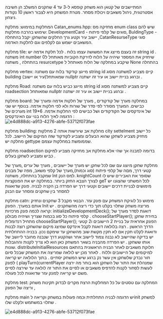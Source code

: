המתיישבים של קטאן הוא משחק קופסא ל-3 עד 4 שחקנים המשלב הן חשיבה אסטרטגית, ניהול משאבים ויכולת מסחר. מטרת המשחק היא לצבור ראשון 10 נקודות ניצחון. 

המחלקות במימוש: 
מחלקת Catan_enums.hpp:  מחזיקה מס enum class שיש להם שימוש בהרבה מחלקות: 
DevelopmentCard - סוגים של קלפי פיתוח, BuldingType - יישוב עיר וקטע גרך החלקים שהשחקן יקבל בהתחלה ,CatanResurseType סוגי המשאבים ישמש גם לקלפים וגם לחלקות האדמה.

 מחלקת tile:  זה בעצם מייצג את המשושה עצמו בלוח . לכל חלקת אדמה יש string id . משתנה int number שיחזיק את המספר שיהיה על הלוח לזירקת הקוביות מאותחל ל0 בהתחלה , משתנה resurcetype שיקבע במחלקה של הלוח מאותחל ל None בהתחלה 

מחלקת vertex: מייגצ קודקוד בלוח עם משתנה string id קיים מצביע למשתנה מסוג building (עיר או יישוב)שמאותחל nullptr וברגע בניית יישוב או עיר זה ישתנה .

מחלקת Road: מייגצ כביש בלוח עם משתנה string id קיים מצביע למשתנה מסוג roadsection שמאותחל nullptr וברגע בניית יישוב או עיר זה ישתנה .

מחלקת board: במחלקה מערך של קודקודים , מערך של חלקות אדמה ומערך של כבישים.
המערך מסודר לפי סדר של שורות ולא לפי חלקות אדמה. בנוסף יש שני מערכים של int 19*6  של אינדקסים של הקודקודים ושל כבישים לפי החלקות אדמה.
הדגמה לאיך הלוח בנוי עם האינדקסים :![e4d888dc-a913-4276-abfe-53712f073fae](https://github.com/Talya-Perets/CPP_EX3_24/assets/155684002/a7fd0bba-4e4b-44e6-8a9c-7080b4ba7a94)


מחלקת building: מחלקת אב שיורשות אותה 2 מחלקות city settelment  כל יישוב מחזיק מצביע לשחקן שהוא הבעלים ומצביע לקודקוד שזה המיקום של היישוב. לכל מחלקה יש gettype שממומשת במחלקות עצמם.

מחלקת roadsection בדומה למבנה אך שהי אלא מחלקת אב מחזיקה מצביע למיקום כביש ומצביע לשחקן בעלים . 

מחלקת שחקן  מיוצג עם שם לכל שחקן יש מערך של יישובים , מערך של ערים ,מערך של קטעי דרך, מםה של קלפי פיתוח (סוג וכמות),מערך של קלפי משאב, מפה של מבנים שמקבל בהתחלה, משתנה Int למס הנק. knightCount שסופר את האבירים שיש לו לצורך הצבא החזק ביותר.
במחלקה יש את הפונקציות geT לכל המשתני שהצגנו יש מימושים לבניית דרכים יישובים וקטעי דרך יש הפרדה בן הקניה לבניה. פונק שדואגות למסחר בין שחקנים ומסחר עם הבנק 

מחלקת catn: מימוש כל לוגיקת המשחק עם פונק עזר.
הבנאי מקבל 3 שחקנים ונחזיק אותם במערך. 
הפונק Init מריצה משחק שתלוי בקלט תוך כדי ריצה מהשחקנים .
יש קראה לכמה פונק מרכזיות:
    initializeDevelopmentDeck(); דואגת לסדר מערך של קלפי פיתוח כל סוג בכמות שצריך ושיהיה מבולגן .
     chooseStartPlayer(); בחירת שחקן מתחיל רנדומלית 
     chooseStartPlayer(); הפונק אחראית על בניית 2 היישובים ו2 קטעי הדרך הראשון . רצה בלולאה דואגת לקבל אינדקס שמיצג מיקום שהשחקן רוצה לבנות ודואגת לקלט תקין אם לא תקין מקשת שוב מהשחקן עד שימקם נכון. בבניה ההתחלתית יש בדיקה שהיישוב לא נבנה צמוד ליישוב אחר ושהקטע דרך שנבנה מחובר לייושב של אותו ששחקן . יש הפרדה מהבניה בשאר המשחק כאן הוא לא צריך לקנות וההגבלות שונות.
distributeInitialResources חלוקת משאבים לאחר הבניה הראשונית בהתאם למיקומים של היישובים וללוח .
לאחר מכן יש לולאה שמריצה את המשחק שבכל סיום תור נבדק שלשחקן אין עשר נק ברגע שיש המשחק יסתיים .
בתוך הלולאה יש קריאה לפונק       (  playTurn(currentPlayer שמנהלת את התור של השחקן הוא בוחר מה ירצה לעשות לסחור לקנות להדפיס משאבים או לסיים את התור זה לולאה עד שירצה לסיים משם יש קריאה לפונק עזר שדואגות לכל פעולה. 

מחלקת test: המחלקה עם טסטים על כל המחלקות הרצת מקרים לבדוק תקינות משחק וריצה של הפונק ,

מחלקת main  יש הדגמה לבניה התחלתית וכמה פעולות במשחק וקריאה לinit למשחק שתלוי במשתמש ולקלט שלו .
 



![e4d888dc-a913-4276-abfe-53712f073fae](https://github.com/Talya-Perets/CPP_EX3_24/assets/155684002/22634b23-1629-46ad-879e-a8c95e122478)

